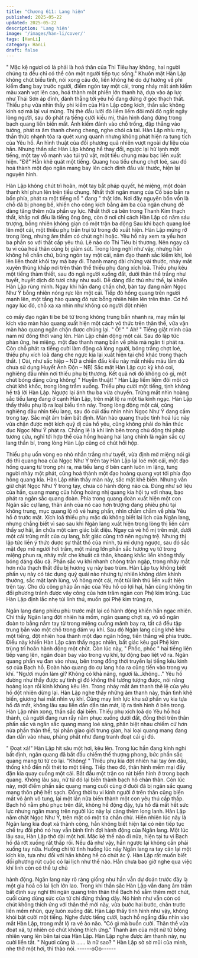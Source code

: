 ```yaml
---
title: "Chương 611: Lang hiện"
published: 2025-05-22
updated: 2025-05-22
description: 'Lang hiện'
image: '/images/han-li/cover/'
tags: [HanLi]
category: HanLi
draft: false
---
```


" Mặc kệ ngươi có là phải là hoá thân của Thi Tiêu hay không, hai
người chúng ta đều chỉ có thể còn một người tiếp tục sống."
Khuôn mặt Hàn Lập không chút biểu tình, nói xong câu đó, liền
không hề do dự hướng về phi kiếm đang bay trước người, điểm
ngón tay một cái, trong nháy mắt ánh kiếm màu xanh vọt lên cao,
hoá thành một phiến lớn thanh hà, dựa vào áp lực như Thái Sơn
áp đỉnh, đánh thẳng tới yêu hồ đang đứng ở góc thạch thất.
Thiếu phụ vừa nhìn thấy phi kiếm của Hàn Lập công kích, thần
sắc không kinh sợ mà lại vui mừng.
Thị thè đầu lưỡi đỏ liếm liếm đôi môi đỏ ngất ngây lòng người,
sau đó phát ra tiếng cười kiều mị, thân hình đang đứng trong
bạch quang liền biến mất.
Ánh kiếm đánh vào chỗ trống, đập thẳng vào tường, phát ra âm
thanh cheng cheng, nghe chói cả tai.
Hàn Lập nhíu mày, thần thức nhanh tỏa ra quét xung quanh
nhưng không phát hiện ra tung tích của Yêu hồ.
Ẩn hình thuật của đối phương quả nhiên vượt ngoài dự liệu của
hắn.
Nhưng thần sắc Hàn Lập không hề thay đổi, ngược lại hừ lạnh
một tiếng, một tay vỗ mạnh vào túi trữ vật, một tiểu chung màu
bạc liền xuất hiện.
"Đi!" Hắn khẽ quát một tiếng.
Quang hoa tiểu chung chợt loé, sau đó hoá thành một đạo ngân
mang bay lên cách đỉnh đầu vài thước, hiện lại nguyên hình.

Hàn Lập không chút trì hoãn, một tay bắt pháp quyết, hé miệng,
một đoàn thanh khí phun lên trên tiểu chung.
Nhất thời ngân mang của Cổ bảo bắn ra bốn phía, phát ra một
tiếng nổ " đang " thật lớn.
Nơi đây nguyên bổn vốn là chỗ đã bị phong bế, khiến cho công
kích bằng âm ba của ngân chung dễ dàng tăng thêm nửa phần uy
lực.
Nhất thời cả bên trong Thanh Kim thạch thất, khắp nơi đều là
tiếng ông ông, còn ở nơi chỉ cách Hàn Lập có năm sáu trượng,
bỗng nhiên không gian có một trận ba động
Sau khi bạch quang loé lên một cái, một thiếu phụ trần trụi từ
trong đó xuất hiện.
Hàn Lập mừng rỡ trong lòng, nhưng âm thầm có chút nghi hoặc.
Yêu hồ này xem ra yếu hơn ba phần so với thất cấp yêu thú. Lẽ
nào do Thi Tiêu bị thương. Nên ngay cả tu vi của hoá thân cũng bị
giảm sút.
Trong lòng nghĩ như vậy, nhưng hắn không hề chần chừ, búng
ngón tay một cái, năm đạo thanh sắc kiếm khí, loé lên liền thoát
khỏi tay mà bay đi.
Thanh mang dài chừng vài thước, nháy mắt xuyên thủng khắp
nơi trên thân thể thiếu phụ đang xích loã.
Thiếu phụ kêu một tiếng thảm thiết, sau đó ngã người xuống đất,
dưới thân thể trắng như tuyết, huyết dịch đỏ tươi chảy như suối.
Dễ dàng đắc thủ như thế, lại khiến Hàn Lập rùng mình.
Ngay khi hắn đang chần chờ, bàn tay đang nắm Ngọc Như Ý
bỗng nhiên nóng rực lên một cái. Tiếp đó hồng quang trên người
mạnh lên, một tầng hào quang đỏ rực bỗng nhiên hiện lên trên
thân.
Cơ hồ ngay lúc đó, chỗ xa xa nhìn như không có người đột nhiên

có mấy đạo ngân ti be bé từ trong không trung bắn nhanh ra, may
mắn lại kích vào màn hào quang xuất hiện một cách vô thức trên
thân thể, vừa vặn màn hào quang ngăn chặn được chúng lại.
" Ô! "
" Ah! "
Tiếng giật mình của nam nữ đồng thời vang lên.
Hàn Lập chấn động một cái. Sau đó lập tức phản ứng, hé miệng.
một đạo thanh mang bắn về phía mà ngân ti phát ra.
Còn chỗ phát ra tiếng cười làm động cả lòng người, bóng trắng
chợt loé, thiếu phụ xích loã đang che ngực kia lại xuất hiện tại chỗ
khác trong thạch thất. ( Oài, như sắc hiệp – ND à chiến đấu kiểu
này mất nhiều máu lắm dù chưa sử dụng Huyết Ảnh Độn – NB)
Sắc mặt Hàn Lập cực kỳ khó coi, nghiêng đầu nhìn nơi thiếu phụ
bị thương. Kết quả nơi đó không có gì, một chút bóng dáng cũng
không!
" Huyễn thuật! " Hàn Lập liếm liếm đôi môi có chút khô khốc, trong
lòng trầm xuống.
Thiếu phụ cười một tiếng, tịnh không hề trả lời Hàn Lập. Ngược
lại ánh thu ba vừa chuyển. Trừng mắt nhìn hoàng sắc tiểu lang
đang ở cạnh Hàn Lập, trên mặt lộ ra một tia kinh ngạc.
Hàn Lập thấy thiếu phụ lộ ra loại biểu tình này. Trong lòng động
một cái, cũng nghiêng đầu nhìn tiểu lang, sau đó cúi đầu nhìn
nhìn Ngọc Như Ý đang cầm trong tay. Sắc mặt âm trầm bất định.
Màn hào quang thuộc tính hoả lúc nãy vừa chặn được một kích
quỷ dị của hồ yêu, cũng không phải do hắn thúc dục Ngọc Như Ý
phát ra.
Chẳng lẽ là khí linh bên trong chủ động thi pháp tương cứu, nghĩ
tới hợp thể của hồng hoàng hai lang chính là ngân sắc cự lang
thần bí, trong lòng Hàn Lập cũng có chút hồi hộp.

Thiếu phụ uốn vòng eo nhỏ nhắn trắng như tuyết, vừa định mở
miệng nói gì đó thì quang hoa của Ngọc Như Ý trên tay Hàn Lập
lại loé một cái, một đạo hồng quang từ trong phi ra, mà tiểu lang ở
bên cạnh luôn im lặng, tung người nhảy một phát, cũng hoá thành
một đạo hoàng quang vọt tới phía đạo hồng quang kia.
Hàn Lập nhìn thấy màn này, sắc mặt khẽ biến. Nhưng vẫn giữ
chặt Ngọc Như Ý trong tay, chưa có hành động nào cả.
Đúng như sở liệu của hắn, quang mang của hồng hoàng nhị
quang kia hội tụ với nhau, bạo phát ra ngân sắc quang đoàn.
Phía trong quang đoàn xuất hiện một con Ngân sắc cự lang, thân
ảnh của nó cao hơn trượng đang phiêu phù tại không trung, mục
quang lộ rõ vẻ hưng phấn, nhìn chằm chằm về phía Yêu hồ ở
trước mặt.
Xích loã thiếu phụ mặc dù không biết lai lịch của Ngân lang,
nhưng chẳng biết vì sao sau khi Ngân lang xuất hiện trong lòng
thị liền cảm thấy sợ hãi, ẩn chứa một cảm giác bất diệu. Ngay cả
vẻ hồ mị trên mặt, dưới một cái trừng mắt của cự lang, bất giác
cũng trở nên ngưng trệ.
Nhưng thị lập tức liền ý thức được sự thất thố của mình, tú mi
dựng ngược, sau đó sắc mặt đẹp mê người hơi trầm, một mảng
lớn phấn sắc hương vụ từ trong miệng phun ra, nháy mắt che
khuất cả thân, khoảng khắc liền không thấy bóng dáng đâu cả.
Phấn sắc vụ khí nhanh chóng tràn ngập, trong nháy mắt hơn nửa
thạch thất đều bị hương vụ này bao trùm. Hàn Lập tuy không biết
phấn vụ này có tác dụng quỷ quái nào nhưng tự nhiên không dám
khinh thường, sắc mặt lạnh lùng, vỗ hông một cái, một túi linh thú
liền xuất hiện trên tay.
Cho dù công pháp ẩn nặc của Yêu hồ có lợi hại, hắn cũng không
tin đối phương tránh được vây công của hơn trăm ngàn con Phệ
kim trùng.
Lúc Hàn Lập định lắc nhẹ túi linh thú, muốn gọi Phệ kim trùng ra,

Ngân lang đang phiêu phù trước mặt lại có hành động khiến hắn
ngạc nhiên.
Chỉ thấy Ngân lang đột nhiên há mồm, ngân quang chợt xạ, vô số
ngân đoàn to bằng nắm tay từ trong miệng cuồng mãnh bay ra,
tất cả đều tập trung bắn vào một chỗ trong đám vụ khí. Sau đó
Ngân lang cũng khẽ kêu một tiếng, đột nhiên hoá thành một đạo
ngân hồng, tiến thẳng về phía trước.
Điều này khiến Hàn Lập cảm thấy ngạc nhiên, bất giác kêu gọi
Phệ kim trùng trì hoãn hành động một chút.
Còn lúc này, " Phốc, phốc " hai tiếng liên tiếp vang lên, ngân đoàn
bay vào trong vụ khí, tự động bạo liệt vỡ ra.
Ngân quang phấn vụ đan vào nhau, bên trong đồng thời truyền lại
tiếng kêu kinh sợ của Bạch hồ.
Đoàn hào quang do cự lang hóa ra cũng tiến vào trong vụ khí.
"Ngươi muốn làm gì? Không có khả năng, ngươi là…không…"
Yêu hồ dường như thấy được sự tình gì đó không thể tưởng
tượng được, nói năng hoảng loạn rồi kinh khủng kêu lên.
Trong nháy mắt âm thanh thê lệ của yêu hồ đột nhiên dừng lại.
Hàn Lập nghe thấy những âm thanh này, thần tình khẽ biến,
giương hai mắt nhìn vụ khí.
Cũng may linh lực khu sử phấn vụ kia tựa hồ đã mất, không lâu
sau liền dần dần tản mát, lộ ra tình hình ở bên trong.
Hàn Lập nhìn xong, thần sắc đại biến.
Thiếu phụ xích loã do Yêu hồ hoá thành, cả người đang run rẩy
nằm phục xuống dưới đất, đồng thời trên thân phấn sắc và ngân
sắc quang mang loé sáng, phân biệt nhau chiếm cứ hơn nửa
phần thân thể, tại phần giao giới trung gian, hai loại quang mang
đang đan dần vào nhau, phảng phất như đang tranh đoạt cái gì
đó.

" Đoạt xá!" Hàn Lập hít sâu một hơi, kêu lên.
Trong lúc hắn đang kinh nghi bất định, ngân quang đã bắt đầu
chiếm thế thượng phong, bức phấn sắc quang mang từ từ co lại.
"Không! " Thiếu phụ kia đột nhiên hai tay ôm đầu, thống khổ đến
nỗi thét to một tiếng.
Tiếp theo đó, thân hình mềm mại đầy đặn kia quay cuồng một cái.
Bắt đầu một trận co rút biến hình ở trong bạch quang. Không lâu
sau, nữ tử đó lại biến thành bạch hồ chân thân.
Còn lúc này, một điểm phấn sắc quang mang cuối cùng ở đuôi đã
bị ngân sắc quang mang thôn phệ hết sạch. Đồng thời tu vi kinh
người ở trên thân cũng biến mất vô ảnh vô tung, lại một lần nữa
biến thành một con yêu thú cấp thấp.
Bạch hồ nằm phủ phục trên đất, không hề động đậy, tựa hồ đã
mất hết sức lực nhưng ngân mang trên người lúc này lại càng
thêm long lanh.
Hàn Lập nắm chặt Ngọc Như Ý, trên mặt có một tia chần chừ.
Hiển nhiên lúc nãy là Ngân lang kia đoạt xá thành công, hắn
không biết hiện tại có nên tiếp tục chế trụ đối phó nó hay vẫn bình
tĩnh đợi hành động của Ngân lang.
Một lúc lâu sau, Hàn Lập thở dài một hơi.
Mặc kệ thế nào đi nữa, hiện tại tu vi Bạch hồ đã rớt xuống rất
thấp rồi.
Nếu đã như vậy, hắn ngược lại không cần phải xuống tay nữa.
Huống chi từ tình huống lúc nãy Ngân lang ra tay cản lại một kích
kia, tựa như đối với hắn không hề có chút ác ý.
Hàn Lập rất muốn biết đối phương rút cuộc có lai lịch như thế
nào. Hắn chưa bao giờ nghe qua việc khí linh còn có thể tự chủ

hành động.
Ngân lang này rõ ràng giống như hắn vẫn dự đoán trước đây là
một gia hoả có lai lịch lớn lao.
Trong khi thần sắc Hàn Lập vẫn đang âm trầm bất định suy nghĩ
thì ngân quang trên thân thể Bạch hồ sẫm thêm một chút, cuối
cùng dùng sức của tứ chi đứng thẳng dậy.
Nó hình như vẫn còn có chút không thích ứng với thân thể mới
này, vừa bước hai bước, chân trước liền mềm nhũn, quỵ luôn
xuống đất.
Hàn Lập thấy tình hình như vậy, không khỏi bật cười một tiếng.
Nghe được tiếng cười, bạch hồ ngẩng đầu nhìn vào mắt Hàn Lập,
trong mắt lộ ra vẻ ảo não.
"Có gì mà buồn cười. Thân thể vừa đoạt xá, tự nhiên có chút
không thích ứng." Thanh âm của một nữ tử bỗng nhiên vang lên
bên tai của Hàn Lập.
Hàn Lập nghe được âm thanh này, nụ cười liền tắt.
" Ngươi cũng là …… là nữ sao? " Hàn Lập sờ sờ mũi của mình,
nhẹ thở một hơi, thì thào nói.
------oOo------
